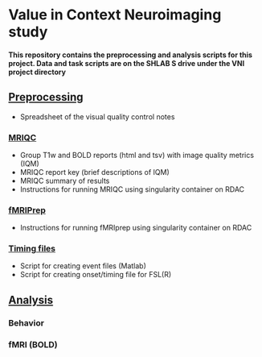 # Value in Context Neuroimaging study 

#### This repository contains the preprocessing and analysis scripts for this project. Data and task scripts are on the SHLAB S drive under the VNI project directory

## [Preprocessing](./preprocessing)
  - Spreadsheet of the visual quality control notes 
### [MRIQC](./preprocessing/MRIQC)
  - Group T1w and BOLD reports (html and tsv) with image quality metrics (IQM)
  - MRIQC report key (brief descriptions of IQM)
  - MRIQC summary of results
  - Instructions for running MRIQC using singularity container on RDAC
### [fMRIPrep](./preprocessing/fMRIprep)
  - Instructions for running fMRIprep using singularity container on RDAC
### [Timing files](./preprocessing/timingFilesSetup)
  - Script for creating event files (Matlab)
  - Script for creating onset/timing file for FSL(R)
## [Analysis](./analysis)
### Behavior
### fMRI (BOLD)

